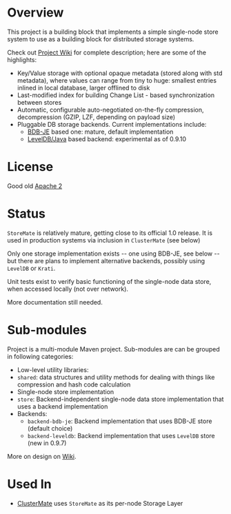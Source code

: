 # Overview

This project is a building block that implements a simple single-node store system to use as a building block for distributed storage systems.

Check out [Project Wiki](../../wiki) for complete description; here are some of the highlights:

* Key/Value storage with optional opaque metadata (stored along with std metadata), where values can range from tiny to huge: smallest entries inlined in local database, larger offlined to disk
* Last-modified index for building Change List - based synchronization between stores
* Automatic, configurable auto-negotiated on-the-fly compression, decompression (GZIP, LZF, depending on payload size)
* Pluggable DB storage backends. Current implementations include:
    * [BDB-JE](http://en.wikipedia.org/wiki/BerkeleyDB) based one: mature, default implementation
    * [LevelDB/Java](https://github.com/dain/leveldb) based backend: experimental as of 0.9.10

# License

Good old [Apache 2](http://www.apache.org/licenses/LICENSE-2.0.html)

# Status

`StoreMate` is relatively mature, getting close to its official 1.0 release.
It is used in production systems via inclusion in `ClusterMate` (see below)

Only one storage implementation exists -- one using BDB-JE, see below -- but there are plans to implement alternative backends, possibly using `LevelDB` or `Krati`.

Unit tests exist to verify basic functioning of the single-node data store, when accessed locally (not over network).

More documentation still needed.

# Sub-modules

Project is a multi-module Maven project.
Sub-modules are can be grouped in following categories:

* Low-level utility libraries:
 * `shared`: data structures and utility methods for dealing with things like compression and hash code calculation
* Single-node store implementation
 * `store`: Backend-independent single-node data store implementation that uses a backend implementation
 * Backends:
     * `backend-bdb-je`: Backend implementation that uses BDB-JE store (default choice)
     * `backend-leveldb`: Backend implementation that uses `LevelDB` store (new in 0.9.7)

More on design on [Wiki](../../wiki).

# Used In

* [ClusterMate](https://github.com/cowtowncoder/ClusterMate) uses `StoreMate` as its per-node Storage Layer


